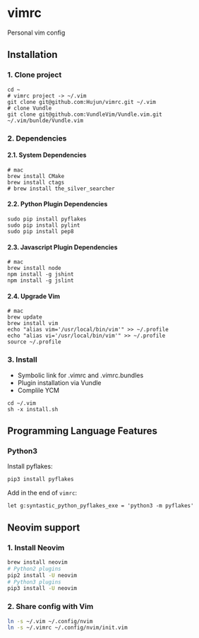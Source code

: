 # vimrc
Personal vim config

## Installation

### 1. Clone project
```
cd ~
# vimrc project -> ~/.vim
git clone git@github.com:Hujun/vimrc.git ~/.vim
# clone Vundle
git clone git@github.com:VundleVim/Vundle.vim.git ~/.vim/bunlde/Vundle.vim
```

### 2. Dependencies

#### 2.1. System Dependencies
```
# mac
brew install CMake
brew install ctags
# brew install the_silver_searcher
```

#### 2.2. Python Plugin Dependencies
```
sudo pip install pyflakes
sudo pip install pylint
sudo pip install pep8
```

#### 2.3. Javascript Plugin Dependencies
```
# mac
brew install node
npm install -g jshint
npm install -g jslint
```

#### 2.4. Upgrade Vim
```
# mac
brew update
brew install vim
echo "alias vim='/usr/local/bin/vim'" >> ~/.profile
echo "alias vi='/usr/local/bin/vim'" >> ~/.profile
source ~/.profile
```

### 3. Install

- Symbolic link for .vimrc and .vimrc.bundles
- Plugin installation via Vundle
- Complile YCM

```
cd ~/.vim
sh -x install.sh
```

## Programming Language Features

### Python3

Install pyflakes:

```bash
pip3 install pyflakes
```

Add in the end of `vimrc`:

```
let g:syntastic_python_pyflakes_exe = 'python3 -m pyflakes'
```

## Neovim support

### 1. Install Neovim

```bash
brew install neovim
# Python2 plugins
pip2 install -U neovim
# Python3 plugins
pip3 install -U neovim
```

### 2. Share config with Vim

```bash
ln -s ~/.vim ~/.config/nvim
ln -s ~/.vimrc ~/.config/nvim/init.vim
```
